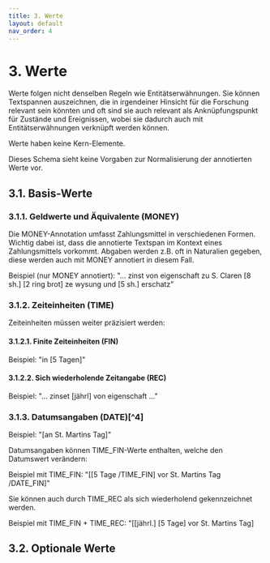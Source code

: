 ```yaml
---
title: 3. Werte
layout: default
nav_order: 4
---
```


# 3. Werte
Werte folgen nicht denselben Regeln wie Entitätserwähnungen. Sie können
Textspannen auszeichnen, die in irgendeiner Hinsicht für die Forschung
relevant sein könnten und oft sind sie auch relevant als
Anknüpfungspunkt für Zustände und Ereignissen, wobei sie dadurch auch
mit Entitätserwähnungen verknüpft werden können.

Werte haben keine Kern-Elemente.

Dieses Schema sieht keine Vorgaben zur Normalisierung der annotierten
Werte vor.

## 3.1. Basis-Werte

### 3.1.1. Geldwerte und Äquivalente (MONEY)

Die MONEY-Annotation umfasst Zahlungsmittel in verschiedenen Formen.
Wichtig dabei ist, dass die annotierte Textspan im Kontext eines
Zahlungsmittels vorkommt. Abgaben werden z.B. oft in Naturalien gegeben,
diese werden auch mit MONEY annotiert in diesem Fall.

Beispiel (nur MONEY annotiert): "\... zinst von eigenschaft zu S. Claren
\[8 sh.\] \[2 ring brot\] ze wysung und \[5 sh.\] erschatz"

### 3.1.2. Zeiteinheiten (TIME)

Zeiteinheiten müssen weiter präzisiert werden:

#### 3.1.2.1. Finite Zeiteinheiten (FIN)

Beispiel: "in \[5 Tagen\]"

#### 3.1.2.2. Sich wiederholende Zeitangabe (REC)

Beispiel: "\... zinset \[jährl\] von eigenschaft ..."

### 3.1.3. Datumsangaben (DATE)[^4]

Beispiel: "\[an St. Martins Tag\]"

Datumsangaben können TIME_FIN-Werte enthalten, welche den Datumswert
verändern:

Beispiel mit TIME_FIN: "\[\[5 Tage /TIME_FIN\] vor St. Martins Tag
/DATE_FIN\]"

Sie können auch durch TIME_REC als sich wiederholend gekennzeichnet
werden.

Beispiel mit TIME_FIN + TIME_REC: "\[\[jährl.\] \[5 Tage\] vor St.
Martins Tag\]

## 3.2. Optionale Werte

<Platzhalter>
